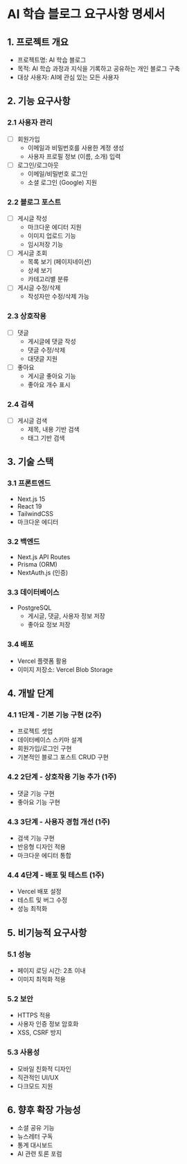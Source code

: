 # AI 학습 블로그 요구사항 명세서

## 1. 프로젝트 개요
- 프로젝트명: AI 학습 블로그
- 목적: AI 학습 과정과 지식을 기록하고 공유하는 개인 블로그 구축
- 대상 사용자: AI에 관심 있는 모든 사용자

## 2. 기능 요구사항

### 2.1 사용자 관리
- [ ] 회원가입
  - 이메일과 비밀번호를 사용한 계정 생성
  - 사용자 프로필 정보 (이름, 소개) 입력
- [ ] 로그인/로그아웃
  - 이메일/비밀번호 로그인
  - 소셜 로그인 (Google) 지원

### 2.2 블로그 포스트
- [ ] 게시글 작성
  - 마크다운 에디터 지원
  - 이미지 업로드 기능
  - 임시저장 기능
- [ ] 게시글 조회
  - 목록 보기 (페이지네이션)
  - 상세 보기
  - 카테고리별 분류
- [ ] 게시글 수정/삭제
  - 작성자만 수정/삭제 가능

### 2.3 상호작용
- [ ] 댓글
  - 게시글에 댓글 작성
  - 댓글 수정/삭제
  - 대댓글 지원
- [ ] 좋아요
  - 게시글 좋아요 기능
  - 좋아요 개수 표시

### 2.4 검색
- [ ] 게시글 검색
  - 제목, 내용 기반 검색
  - 태그 기반 검색

## 3. 기술 스택

### 3.1 프론트엔드
- Next.js 15
- React 19
- TailwindCSS
- 마크다운 에디터

### 3.2 백엔드
- Next.js API Routes
- Prisma (ORM)
- NextAuth.js (인증)

### 3.3 데이터베이스
- PostgreSQL
  - 게시글, 댓글, 사용자 정보 저장
  - 좋아요 정보 저장

### 3.4 배포
- Vercel 플랫폼 활용
- 이미지 저장소: Vercel Blob Storage

## 4. 개발 단계

### 4.1 1단계 - 기본 기능 구현 (2주)
- 프로젝트 셋업
- 데이터베이스 스키마 설계
- 회원가입/로그인 구현
- 기본적인 블로그 포스트 CRUD 구현

### 4.2 2단계 - 상호작용 기능 추가 (1주)
- 댓글 기능 구현
- 좋아요 기능 구현

### 4.3 3단계 - 사용자 경험 개선 (1주)
- 검색 기능 구현
- 반응형 디자인 적용
- 마크다운 에디터 통합

### 4.4 4단계 - 배포 및 테스트 (1주)
- Vercel 배포 설정
- 테스트 및 버그 수정
- 성능 최적화

## 5. 비기능적 요구사항

### 5.1 성능
- 페이지 로딩 시간: 2초 이내
- 이미지 최적화 적용

### 5.2 보안
- HTTPS 적용
- 사용자 인증 정보 암호화
- XSS, CSRF 방지

### 5.3 사용성
- 모바일 친화적 디자인
- 직관적인 UI/UX
- 다크모드 지원

## 6. 향후 확장 가능성
- 소셜 공유 기능
- 뉴스레터 구독
- 통계 대시보드
- AI 관련 토론 포럼

